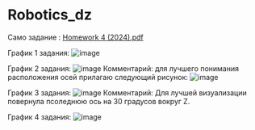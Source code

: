 # Robotics_dz

Само задание : 
[Homework 4 (2024).pdf](https://github.com/user-attachments/files/18863758/Homework.4.2024.pdf)

График 1 задания:
![image](https://github.com/user-attachments/assets/d8ce1329-dc1b-4152-8a61-20e401d8afcc)

График 2 задания:
![image](https://github.com/user-attachments/assets/d4413691-7a1c-43f4-b894-be14e4fa3bd5)
Комментарий: для лучшего понимания расположения осей прилагаю следующий рисунок:
![image](https://github.com/user-attachments/assets/f4ba6f39-b4a3-40f2-b6af-27a5f443be9d)
 
График 3 задания:
![image](https://github.com/user-attachments/assets/a5393905-ff4b-4b4e-80eb-597484d91ef0)
Комментарий: Для лучшей визуализации повернула псоледнюю ось на 30 градусов вокруг Z.

График 4 задания:
![image](https://github.com/user-attachments/assets/3655c513-2fdf-4150-9d4c-c2ffe8c7490e)
